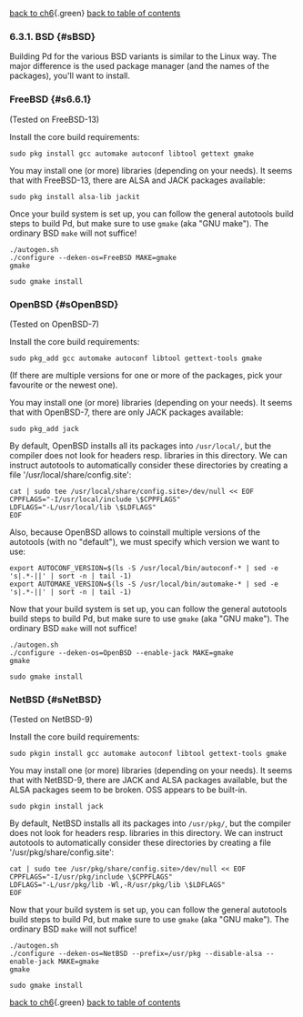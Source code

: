 
[back to ch6](x6.htm#BSD){.green} [back to table of
contents](index.htm#s6)

### 6.3.1. BSD {#sBSD}

Building Pd for the various BSD variants is similar to the Linux way.
The major difference is the used package manager (and the names of the
packages), you'll want to install.

### FreeBSD {#s6.6.1}

(Tested on FreeBSD-13)

Install the core build requirements:

    sudo pkg install gcc automake autoconf libtool gettext gmake

You may install one (or more) libraries (depending on your needs). It
seems that with FreeBSD-13, there are ALSA and JACK packages available:

    sudo pkg install alsa-lib jackit

Once your build system is set up, you can follow the general autotools
build steps to build Pd, but make sure to use `gmake` (aka "GNU make").
The ordinary BSD `make` will not suffice!

    ./autogen.sh
    ./configure --deken-os=FreeBSD MAKE=gmake
    gmake

    sudo gmake install

### OpenBSD {#sOpenBSD}

(Tested on OpenBSD-7)

Install the core build requirements:

    sudo pkg_add gcc automake autoconf libtool gettext-tools gmake

(If there are multiple versions for one or more of the packages, pick
your favourite or the newest one).

You may install one (or more) libraries (depending on your needs). It
seems that with OpenBSD-7, there are only JACK packages available:

    sudo pkg_add jack

By default, OpenBSD installs all its packages into `/usr/local/`, but
the compiler does not look for headers resp. libraries in this
directory. We can instruct autotools to automatically consider these
directories by creating a file '/usr/local/share/config.site':

    cat | sudo tee /usr/local/share/config.site>/dev/null << EOF
    CPPFLAGS="-I/usr/local/include \$CPPFLAGS"
    LDFLAGS="-L/usr/local/lib \$LDFLAGS"
    EOF

Also, because OpenBSD allows to coinstall multiple versions of the
autotools (with no "default"), we must specify which version we want to
use:

    export AUTOCONF_VERSION=$(ls -S /usr/local/bin/autoconf-* | sed -e 's|.*-||' | sort -n | tail -1)
    export AUTOMAKE_VERSION=$(ls -S /usr/local/bin/automake-* | sed -e 's|.*-||' | sort -n | tail -1)

Now that your build system is set up, you can follow the general
autotools build steps to build Pd, but make sure to use `gmake` (aka
"GNU make"). The ordinary BSD `make` will not suffice!

    ./autogen.sh
    ./configure --deken-os=OpenBSD --enable-jack MAKE=gmake
    gmake

    sudo gmake install

### NetBSD {#sNetBSD}

(Tested on NetBSD-9)

Install the core build requirements:

    sudo pkgin install gcc automake autoconf libtool gettext-tools gmake

You may install one (or more) libraries (depending on your needs). It
seems that with NetBSD-9, there are JACK and ALSA packages available,
but the ALSA packages seem to be broken. OSS appears to be built-in.

    sudo pkgin install jack

By default, NetBSD installs all its packages into `/usr/pkg/`, but the
compiler does not look for headers resp. libraries in this directory. We
can instruct autotools to automatically consider these directories by
creating a file '/usr/pkg/share/config.site':

    cat | sudo tee /usr/pkg/share/config.site>/dev/null << EOF
    CPPFLAGS="-I/usr/pkg/include \$CPPFLAGS"
    LDFLAGS="-L/usr/pkg/lib -Wl,-R/usr/pkg/lib \$LDFLAGS"
    EOF

Now that your build system is set up, you can follow the general
autotools build steps to build Pd, but make sure to use `gmake` (aka
"GNU make"). The ordinary BSD `make` will not suffice!

    ./autogen.sh
    ./configure --deken-os=NetBSD --prefix=/usr/pkg --disable-alsa --enable-jack MAKE=gmake
    gmake

    sudo gmake install

[back to ch6](x6.htm#BSD){.green} [back to table of
contents](index.htm#s6)
